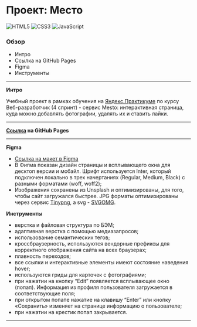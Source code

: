 # Проект: Место

![HTML5](https://img.shields.io/badge/html5-%23E34F26.svg?style=for-the-badge&logo=html5&logoColor=white)
![CSS3](https://img.shields.io/badge/css3-%231572B6.svg?style=for-the-badge&logo=css3&logoColor=white)
![JavaScript](https://img.shields.io/badge/javascript-%23323330.svg?style=for-the-badge&logo=javascript&logoColor=%23F7DF1E)

### Обзор
* Интро
* Сcылка на GitHub Pages
* Figma
* Инструменты

---

**Интро**

Учебный проект в рамках обучения на [Яндекс.Практикуме](https://practicum.yandex.ru/profile/web/) по курсу Веб-разработчик (4 спринт) - сервис Mesto: интерактивная страница, куда можно добавлять фотографии, удалять их и ставить лайки.

---

**[Сcылка](https://natalyamochalova.github.io/mesto/) на GitHub Pages**

---

**Figma**

* [Ссылка на макет в Figma](https://www.figma.com/file/2cn9N9jSkmxD84oJik7xL7/JavaScript.-Sprint-4?node-id=0%3A1)
* В Фигма показан дизайн страницы и всплывающего окна для десктоп версии и мобайл. Шрифт используется Inter, который подключен локально в трех начертаниях (Regular, Medium, Black) с разными форматами (woff, woff2);
* Изображения сохранены из Unsplash и оптимизированы, для того, чтобы сайт загружался быстрее. JPG форматы оптимизированы через сервис [Tinypng](https://tinypng.com/), a svg - [SVGOMG](https://jakearchibald.github.io/svgomg/).

**Инструменты**

* верстка и файловая структура по БЭМ;
* адаптивная верстка с помощью медиазапросов;
* использование семантических тегов;
* кроссбраузерность, используются вендорные префиксы для корректного отображения сайта на всех браузерах;
* плавность переходов;
* все ссылки и интерактивные элементы имеют состояние наведения hover;
* используются гриды для карточек с фотографиями;
* при нажатии на кнопку “Edit” появляется всплывающее окно (попап). Информация из профиля пользователя загружается в соответствующие поля;
* при открытом попапе нажатие на клавишу “Enter” или кнопку «Сохранить» изменяет на странице информацию о пользователе;
* при нажатии на крестик попап закрывается.


---
